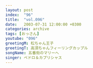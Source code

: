 ```yaml
---
layout: post
index:  "96"
title:  "vol.096"
date:   2003-07-31 12:00:00 +0300
categories: archive
tags: [おっさん]
youtube: "096"
greetingM: 松ちゃん王子
greetingT: 高須ちゃんフィーリングカップル
songName: 五番街のマリーへ
singer: ペドロ＆カプリシャス
---
```

